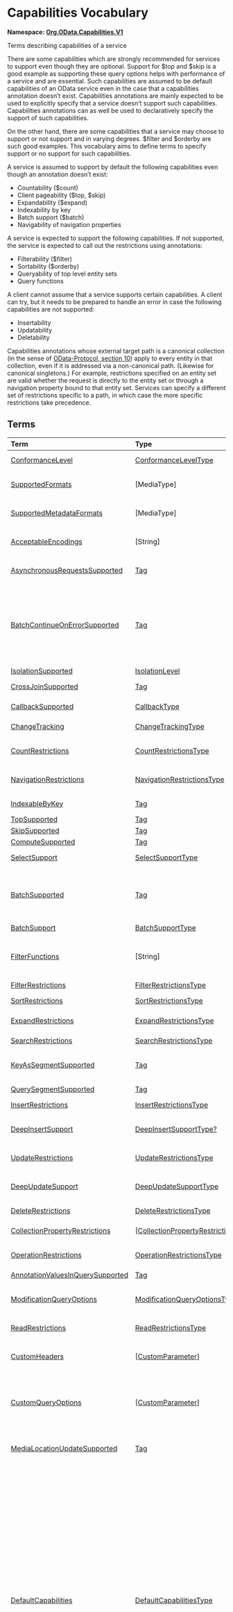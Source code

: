 # Capabilities Vocabulary
**Namespace: [Org.OData.Capabilities.V1](Org.OData.Capabilities.V1.xml)**

Terms describing capabilities of a service


There are some capabilities which are strongly recommended for services to support even
though they are optional. Support for $top and $skip is a good example as
supporting these query options helps with performance of a service and are essential. Such
capabilities are assumed to be default capabilities of an OData service even in
the case that a capabilities annotation doesn’t exist. Capabilities annotations are
mainly expected to be used to explicitly specify that a service doesn’t support such
capabilities. Capabilities annotations can as well be used to declaratively
specify the support of such capabilities.

On the other hand, there are some capabilities that a service may choose to support or
not support and in varying degrees. $filter and $orderby are such good examples.
This vocabulary aims to define terms to specify support or no support for such
capabilities.

A service is assumed to support by default the following capabilities even though an
annotation doesn’t exist:
- Countability ($count)
- Client pageability ($top, $skip)
- Expandability ($expand)
- Indexability by key
- Batch support ($batch)
- Navigability of navigation properties

A service is expected to support the following capabilities. If not supported, the
service is expected to call out the restrictions using annotations:
- Filterability ($filter)
- Sortability ($orderby)
- Queryability of top level entity sets
- Query functions

A client cannot assume that a service supports certain capabilities. A client can try, but
it needs to be prepared to handle an error in case the following capabilities are not
supported:
- Insertability
- Updatability
- Deletability

Capabilities annotations whose external target path is a canonical collection (in the
sense of [OData-Protocol, section 10](https://oasis-tcs.github.io/odata-specs/odata-protocol/odata-protocol.html#ContextURL))
apply to every entity in that collection, even if it is addressed via a non-canonical path.
(Likewise for canonical singletons.)
For example, restrictions specified on an entity set are valid whether the request is
directly to the entity set or through a navigation property bound to that entity set.
Services can specify a different set of restrictions specific to a path, in which case the more specific restrictions take precedence.
        


## Terms

Term|Type|Description
:---|:---|:----------
[ConformanceLevel](Org.OData.Capabilities.V1.xml#L123)|[ConformanceLevelType](#ConformanceLevelType)|<a name="ConformanceLevel"></a>The conformance level achieved by this service
[SupportedFormats](Org.OData.Capabilities.V1.xml#L140)|\[MediaType\]|<a name="SupportedFormats"></a>Media types of supported formats, including format parameters
[SupportedMetadataFormats](Org.OData.Capabilities.V1.xml#L145)|\[MediaType\]|<a name="SupportedMetadataFormats"></a>Media types of supported formats for $metadata, including format parameters
[AcceptableEncodings](Org.OData.Capabilities.V1.xml#L150)|\[String\]|<a name="AcceptableEncodings"></a>List of acceptable compression methods for ($batch) requests, e.g. gzip
[AsynchronousRequestsSupported](Org.OData.Capabilities.V1.xml#L156)|[Tag](Org.OData.Core.V1.md#Tag)|<a name="AsynchronousRequestsSupported"></a>Service supports the asynchronous request preference
[BatchContinueOnErrorSupported](Org.OData.Capabilities.V1.xml#L160)|[Tag](Org.OData.Core.V1.md#Tag)|<a name="BatchContinueOnErrorSupported"></a>Service supports the continue on error preference. Supports $batch requests. Services that apply the BatchContinueOnErrorSupported term should also specify the ContinueOnErrorSupported property from the BatchSupport term.
[IsolationSupported](Org.OData.Capabilities.V1.xml#L164)|[IsolationLevel](#IsolationLevel)|<a name="IsolationSupported"></a>Supported odata.isolation levels
[CrossJoinSupported](Org.OData.Capabilities.V1.xml#L173)|[Tag](Org.OData.Core.V1.md#Tag)|<a name="CrossJoinSupported"></a>Supports cross joins for the entity sets in this container
[CallbackSupported](Org.OData.Capabilities.V1.xml#L177)|[CallbackType](#CallbackType)|<a name="CallbackSupported"></a>Supports callbacks for the specified protocols
[ChangeTracking](Org.OData.Capabilities.V1.xml#L199)|[ChangeTrackingType](#ChangeTrackingType)|<a name="ChangeTracking"></a>Change tracking capabilities of this service or entity set
[CountRestrictions](Org.OData.Capabilities.V1.xml#L220)|[CountRestrictionsType](#CountRestrictionsType)|<a name="CountRestrictions"></a>Restrictions on /$count path suffix and $count=true system query option
[NavigationRestrictions](Org.OData.Capabilities.V1.xml#L238)|[NavigationRestrictionsType](#NavigationRestrictionsType)|<a name="NavigationRestrictions"></a>Restrictions on navigating properties according to OData URL conventions
[IndexableByKey](Org.OData.Capabilities.V1.xml#L328)|[Tag](Org.OData.Core.V1.md#Tag)|<a name="IndexableByKey"></a>Supports key values according to OData URL conventions
[TopSupported](Org.OData.Capabilities.V1.xml#L333)|[Tag](Org.OData.Core.V1.md#Tag)|<a name="TopSupported"></a>Supports $top
[SkipSupported](Org.OData.Capabilities.V1.xml#L338)|[Tag](Org.OData.Core.V1.md#Tag)|<a name="SkipSupported"></a>Supports $skip
[ComputeSupported](Org.OData.Capabilities.V1.xml#L343)|[Tag](Org.OData.Core.V1.md#Tag)|<a name="ComputeSupported"></a>Supports $compute
[SelectSupport](Org.OData.Capabilities.V1.xml#L348)|[SelectSupportType](#SelectSupportType)|<a name="SelectSupport"></a>Support for $select and nested query options within $select
[BatchSupported](Org.OData.Capabilities.V1.xml#L385)|[Tag](Org.OData.Core.V1.md#Tag)|<a name="BatchSupported"></a>Supports $batch requests. Services that apply the BatchSupported term should also apply the more comprehensive BatchSupport term.
[BatchSupport](Org.OData.Capabilities.V1.xml#L389)|[BatchSupportType](#BatchSupportType)|<a name="BatchSupport"></a>Batch Support for the service
[FilterFunctions](Org.OData.Capabilities.V1.xml#L435)|\[String\]|<a name="FilterFunctions"></a>List of functions and operators supported in filter expressions<br>If not specified, null, or empty, all functions and operators may be attempted.
[FilterRestrictions](Org.OData.Capabilities.V1.xml#L441)|[FilterRestrictionsType](#FilterRestrictionsType)|<a name="FilterRestrictions"></a>Restrictions on filter expressions
[SortRestrictions](Org.OData.Capabilities.V1.xml#L522)|[SortRestrictionsType](#SortRestrictionsType)|<a name="SortRestrictions"></a>Restrictions on orderby expressions
[ExpandRestrictions](Org.OData.Capabilities.V1.xml#L548)|[ExpandRestrictionsType](#ExpandRestrictionsType)|<a name="ExpandRestrictions"></a>Restrictions on expand expressions
[SearchRestrictions](Org.OData.Capabilities.V1.xml#L578)|[SearchRestrictionsType](#SearchRestrictionsType)|<a name="SearchRestrictions"></a>Restrictions on search expressions
[KeyAsSegmentSupported](Org.OData.Capabilities.V1.xml#L624)|[Tag](Org.OData.Core.V1.md#Tag)|<a name="KeyAsSegmentSupported"></a>Supports [key-as-segment convention](http://docs.oasis-open.org/odata/odata/v4.01/odata-v4.01-part2-url-conventions.html#sec_KeyasSegmentConvention) for addressing entities within a collection
[QuerySegmentSupported](Org.OData.Capabilities.V1.xml#L628)|[Tag](Org.OData.Core.V1.md#Tag)|<a name="QuerySegmentSupported"></a>Supports [passing query options in the request body](http://docs.oasis-open.org/odata/odata/v4.01/odata-v4.01-part2-url-conventions.html#sec_PassingQueryOptionsintheRequestBody)
[InsertRestrictions](Org.OData.Capabilities.V1.xml#L634)|[InsertRestrictionsType](#InsertRestrictionsType)|<a name="InsertRestrictions"></a>Restrictions on insert operations
[DeepInsertSupport](Org.OData.Capabilities.V1.xml#L713)|[DeepInsertSupportType?](#DeepInsertSupportType)|<a name="DeepInsertSupport"></a>Deep Insert Support of the annotated resource (the whole service, an entity set, or a collection-valued resource)
[UpdateRestrictions](Org.OData.Capabilities.V1.xml#L726)|[UpdateRestrictionsType](#UpdateRestrictionsType)|<a name="UpdateRestrictions"></a>Restrictions on update operations
[DeepUpdateSupport](Org.OData.Capabilities.V1.xml#L812)|[DeepUpdateSupportType](#DeepUpdateSupportType)|<a name="DeepUpdateSupport"></a>Deep Update Support of the annotated resource (the whole service, an entity set, or a collection-valued resource)
[DeleteRestrictions](Org.OData.Capabilities.V1.xml#L825)|[DeleteRestrictionsType](#DeleteRestrictionsType)|<a name="DeleteRestrictions"></a>Restrictions on delete operations
[CollectionPropertyRestrictions](Org.OData.Capabilities.V1.xml#L869)|\[[CollectionPropertyRestrictionsType](#CollectionPropertyRestrictionsType)\]|<a name="CollectionPropertyRestrictions"></a>Describes restrictions on operations applied to collection-valued structural properties
[OperationRestrictions](Org.OData.Capabilities.V1.xml#L910)|[OperationRestrictionsType](#OperationRestrictionsType)|<a name="OperationRestrictions"></a>Restrictions for function or action operation
[AnnotationValuesInQuerySupported](Org.OData.Capabilities.V1.xml#L930)|[Tag](Org.OData.Core.V1.md#Tag)|<a name="AnnotationValuesInQuerySupported"></a>Supports annotation values within system query options
[ModificationQueryOptions](Org.OData.Capabilities.V1.xml#L934)|[ModificationQueryOptionsType](#ModificationQueryOptionsType)|<a name="ModificationQueryOptions"></a>Support for query options with modification requests (insert, update, action invocation)
[ReadRestrictions](Org.OData.Capabilities.V1.xml#L958)|[ReadRestrictionsType](#ReadRestrictionsType)|<a name="ReadRestrictions"></a>Restrictions for retrieving a collection of entities, retrieving a singleton instance.
[CustomHeaders](Org.OData.Capabilities.V1.xml#L1000)|\[[CustomParameter](#CustomParameter)\]|<a name="CustomHeaders"></a>Custom headers that are supported/required for the annotated resource ([Example](Org.OData.Capabilities.V1.xml#L1002))
[CustomQueryOptions](Org.OData.Capabilities.V1.xml#L1026)|\[[CustomParameter](#CustomParameter)\]|<a name="CustomQueryOptions"></a>Custom query options that are supported/required for the annotated resource ([Example](Org.OData.Capabilities.V1.xml#L1029))<br>If the entity container is annotated, the query option is supported/required by all resources in that container.
[MediaLocationUpdateSupported](Org.OData.Capabilities.V1.xml#L1078)|[Tag](Org.OData.Core.V1.md#Tag)|<a name="MediaLocationUpdateSupported"></a>Stream property or media stream supports update of its media edit URL and/or media read URL
[DefaultCapabilities](Org.OData.Capabilities.V1.xml#L1083)|[DefaultCapabilitiesType](#DefaultCapabilitiesType)|<a name="DefaultCapabilities"></a>Default capability settings for all collection-valued resources in the container<br><p>Annotating a specific capability term, which is included as property in <code>DefaultCapabilitiesType</code>, for a specific collection-valued resource overrides the default capability with the specified properties using PATCH semantics:</p> <ul> <li>Primitive or collection-valued properties specified in the specific capability term replace the corresponding properties specified in <code>DefaultCapabilities</code></li> <li>Complex-valued properties specified in the specific capability term override the corresponding properties specified in <code>DefaultCapabilities</code> using PATCH semantics recursively</li> <li>Properties specified neither in the specific term nor in <code>DefaultCapabilities</code> have their default value</li> </ul> 

<a name="ConformanceLevelType"></a>
## [ConformanceLevelType](Org.OData.Capabilities.V1.xml#L126)


Member|Value|Description
:-----|----:|:----------
[Minimal](Org.OData.Capabilities.V1.xml#L127)|0|Minimal conformance level
[Intermediate](Org.OData.Capabilities.V1.xml#L130)|1|Intermediate conformance level
[Advanced](Org.OData.Capabilities.V1.xml#L133)|2|Advanced conformance level

<a name="IsolationLevel"></a>
## [IsolationLevel](Org.OData.Capabilities.V1.xml#L167)


Flag Member|Value|Description
:-----|----:|:----------
[Snapshot](Org.OData.Capabilities.V1.xml#L168)|1|All data returned for a request, including multiple requests within a batch or results retrieved across multiple pages, will be consistent as of a single point in time

<a name="CallbackType"></a>
## [CallbackType](Org.OData.Capabilities.V1.xml#L180)
A non-empty collection lists the full set of supported protocols. A empty collection means 'only HTTP is supported'

Property|Type|Description
:-------|:---|:----------
[CallbackProtocols](Org.OData.Capabilities.V1.xml#L181)|\[[CallbackProtocol](#CallbackProtocol)\]|List of supported callback protocols, e.g. `http` or `wss`

<a name="CallbackProtocol"></a>
## [CallbackProtocol](Org.OData.Capabilities.V1.xml#L186)


Property|Type|Description
:-------|:---|:----------
[Id](Org.OData.Capabilities.V1.xml#L187)|String?|Protocol Identifier
[UrlTemplate](Org.OData.Capabilities.V1.xml#L190)|String?|URL Template including parameters. Parameters are enclosed in curly braces {} as defined in RFC6570
[DocumentationUrl](Org.OData.Capabilities.V1.xml#L193)|URL?|Human readable description of the meaning of the URL Template parameters

<a name="ChangeTrackingBase"></a>
## [ChangeTrackingBase](Org.OData.Capabilities.V1.xml#L202)


**Derived Types:**
- [ChangeTrackingType](#ChangeTrackingType)

Property|Type|Description
:-------|:---|:----------
[Supported](Org.OData.Capabilities.V1.xml#L203)|Boolean|odata.track-changes preference is supported

<a name="ChangeTrackingType"></a>
## [ChangeTrackingType](Org.OData.Capabilities.V1.xml#L207): [ChangeTrackingBase](#ChangeTrackingBase)


Property|Type|Description
:-------|:---|:----------
[*Supported*](Org.OData.Capabilities.V1.xml#L203)|Boolean|odata.track-changes preference is supported
[FilterableProperties](Org.OData.Capabilities.V1.xml#L208)|\[PropertyPath\]|Change tracking supports filters on these properties<br>If no properties are specified or FilterableProperties is omitted, clients cannot assume support for filtering on any properties in combination with change tracking.
[ExpandableProperties](Org.OData.Capabilities.V1.xml#L212)|\[NavigationPropertyPath\]|Change tracking supports these properties expanded<br>If no properties are specified or ExpandableProperties is omitted, clients cannot assume support for expanding any properties in combination with change tracking.

<a name="CountRestrictionsBase"></a>
## [CountRestrictionsBase](Org.OData.Capabilities.V1.xml#L224)


**Derived Types:**
- [CountRestrictionsType](#CountRestrictionsType)

Property|Type|Description
:-------|:---|:----------
[Countable](Org.OData.Capabilities.V1.xml#L225)|Boolean|Instances can be counted in requests targeting a collection

<a name="CountRestrictionsType"></a>
## [CountRestrictionsType](Org.OData.Capabilities.V1.xml#L229): [CountRestrictionsBase](#CountRestrictionsBase)


Property|Type|Description
:-------|:---|:----------
[*Countable*](Org.OData.Capabilities.V1.xml#L225)|Boolean|Instances can be counted in requests targeting a collection
[NonCountableProperties](Org.OData.Capabilities.V1.xml#L230)|\[PropertyPath\]|Members of these collection properties cannot be counted
[NonCountableNavigationProperties](Org.OData.Capabilities.V1.xml#L233)|\[NavigationPropertyPath\]|Members of these navigation properties cannot be counted

<a name="NavigationRestrictionsType"></a>
## [NavigationRestrictionsType](Org.OData.Capabilities.V1.xml#L242)


Property|Type|Description
:-------|:---|:----------
[Navigability](Org.OData.Capabilities.V1.xml#L243)|[NavigationType?](#NavigationType)|Default navigability for all navigation properties of the annotation target. Individual navigation properties can override this value via `RestrictedProperties/Navigability`.
[RestrictedProperties](Org.OData.Capabilities.V1.xml#L246)|\[[NavigationPropertyRestriction](#NavigationPropertyRestriction)\]|List of navigation properties with restrictions

<a name="NavigationPropertyRestriction"></a>
## [NavigationPropertyRestriction](Org.OData.Capabilities.V1.xml#L250)


Using a property of `NavigationPropertyRestriction` in a [`NavigationRestrictions`](#NavigationRestrictions) annotation
          is discouraged in favor of using an annotation with the corresponding term from this vocabulary and a target path starting with a container and ending in the `NavigationProperty`,
          unless the favored alternative is impossible because a dynamic expression requires an instance path whose evaluation
          starts at the target of the `NavigationRestrictions` annotation. See [this example](../examples/Org.OData.Capabilities.V1.capabilities.md).

Property|Type|Description
:-------|:---|:----------
[NavigationProperty](Org.OData.Capabilities.V1.xml#L257)|NavigationPropertyPath|Navigation properties can be navigated<br>The target path of a [`NavigationRestrictions`](#NavigationRestrictions) annotation followed by this navigation property path addresses the resource to which the other properties of `NavigationPropertyRestriction` apply. Instance paths that occur in dynamic expressions are evaluated starting at the boundary between both paths, which must therefore be chosen accordingly.
[Navigability](Org.OData.Capabilities.V1.xml#L266)|[NavigationType?](#NavigationType)|Supported navigability of this navigation property
[FilterFunctions](Org.OData.Capabilities.V1.xml#L269)|\[String\]|List of functions and operators supported in filter expressions<br>If not specified, null, or empty, all functions and operators may be attempted.
[FilterRestrictions](Org.OData.Capabilities.V1.xml#L273)|[FilterRestrictionsType?](#FilterRestrictionsType)|Restrictions on filter expressions
[SearchRestrictions](Org.OData.Capabilities.V1.xml#L276)|[SearchRestrictionsType?](#SearchRestrictionsType)|Restrictions on search expressions
[SortRestrictions](Org.OData.Capabilities.V1.xml#L279)|[SortRestrictionsType?](#SortRestrictionsType)|Restrictions on orderby expressions
[TopSupported](Org.OData.Capabilities.V1.xml#L282)|Boolean|Supports $top
[SkipSupported](Org.OData.Capabilities.V1.xml#L285)|Boolean|Supports $skip
[SelectSupport](Org.OData.Capabilities.V1.xml#L288)|[SelectSupportType?](#SelectSupportType)|Support for $select
[IndexableByKey](Org.OData.Capabilities.V1.xml#L291)|Boolean|Supports key values according to OData URL conventions
[InsertRestrictions](Org.OData.Capabilities.V1.xml#L294)|[InsertRestrictionsType?](#InsertRestrictionsType)|Restrictions on insert operations
[DeepInsertSupport](Org.OData.Capabilities.V1.xml#L297)|[DeepInsertSupportType?](#DeepInsertSupportType)|Deep Insert Support of the annotated resource (the whole service, an entity set, or a collection-valued resource)
[UpdateRestrictions](Org.OData.Capabilities.V1.xml#L300)|[UpdateRestrictionsType?](#UpdateRestrictionsType)|Restrictions on update operations
[DeepUpdateSupport](Org.OData.Capabilities.V1.xml#L303)|[DeepUpdateSupportType?](#DeepUpdateSupportType)|Deep Update Support of the annotated resource (the whole service, an entity set, or a collection-valued resource)
[DeleteRestrictions](Org.OData.Capabilities.V1.xml#L306)|[DeleteRestrictionsType?](#DeleteRestrictionsType)|Restrictions on delete operations
[OptimisticConcurrencyControl](Org.OData.Capabilities.V1.xml#L309)|Boolean|Data modification (including insert) along this navigation property requires the use of ETags
[ReadRestrictions](Org.OData.Capabilities.V1.xml#L312)|[ReadRestrictionsType?](#ReadRestrictionsType)|Restrictions for retrieving entities

<a name="NavigationType"></a>
## [NavigationType](Org.OData.Capabilities.V1.xml#L316)


Member|Value|Description
:-----|----:|:----------
[Recursive](Org.OData.Capabilities.V1.xml#L317)|0|Navigation properties can be recursively navigated
[Single](Org.OData.Capabilities.V1.xml#L320)|1|Navigation properties can be navigated to a single level
[None](Org.OData.Capabilities.V1.xml#L323)|2|Navigation properties are not navigable

<a name="SelectSupportType"></a>
## [SelectSupportType](Org.OData.Capabilities.V1.xml#L352)


Property|Type|Description
:-------|:---|:----------
[Supported](Org.OData.Capabilities.V1.xml#L353)|Boolean|Supports $select
[InstanceAnnotationsSupported](Org.OData.Capabilities.V1.xml#L356)|Boolean|Supports instance annotations in $select list
[Expandable](Org.OData.Capabilities.V1.xml#L359)|Boolean|$expand within $select is supported
[Filterable](Org.OData.Capabilities.V1.xml#L362)|Boolean|$filter within $select is supported
[Searchable](Org.OData.Capabilities.V1.xml#L365)|Boolean|$search within $select is supported
[TopSupported](Org.OData.Capabilities.V1.xml#L368)|Boolean|$top within $select is supported
[SkipSupported](Org.OData.Capabilities.V1.xml#L371)|Boolean|$skip within $select is supported
[ComputeSupported](Org.OData.Capabilities.V1.xml#L374)|Boolean|$compute within $select is supported
[Countable](Org.OData.Capabilities.V1.xml#L377)|Boolean|$count within $select is supported
[Sortable](Org.OData.Capabilities.V1.xml#L380)|Boolean|$orderby within $select is supported

<a name="BatchSupportType"></a>
## [BatchSupportType](Org.OData.Capabilities.V1.xml#L392)


Property|Type|Description
:-------|:---|:----------
[Supported](Org.OData.Capabilities.V1.xml#L399)|Boolean|Service supports requests to $batch
[ContinueOnErrorSupported](Org.OData.Capabilities.V1.xml#L402)|Boolean|Service supports the continue on error preference
[ReferencesInRequestBodiesSupported](Org.OData.Capabilities.V1.xml#L405)|Boolean|Service supports Content-ID referencing in request bodies
[ReferencesAcrossChangeSetsSupported](Org.OData.Capabilities.V1.xml#L408)|Boolean|Service supports Content-ID referencing across change sets
[EtagReferencesSupported](Org.OData.Capabilities.V1.xml#L411)|Boolean|Service supports referencing Etags from previous requests
[RequestDependencyConditionsSupported](Org.OData.Capabilities.V1.xml#L414)|Boolean|Service supports the `if` member in JSON batch requests
[SupportedFormats](Org.OData.Capabilities.V1.xml#L417)|\[MediaType\]|Media types of supported formats for $batch<br>Allowed Values:<dl><dt>[multipart/mixed](Org.OData.Capabilities.V1.xml#L422)<dd>[Multipart Batch Format](http://docs.oasis-open.org/odata/odata/v4.01/cs01/part1-protocol/odata-v4.01-cs01-part1-protocol.html#sec_MultipartBatchFormat)<dt>[application/json](Org.OData.Capabilities.V1.xml#L426)<dd>[JSON Batch Format](http://docs.oasis-open.org/odata/odata-json-format/v4.01/cs01/odata-json-format-v4.01-cs01.html#sec_BatchRequestsandResponses)</dl>

**Applicable Annotation Terms:**

- [Description](Org.OData.Core.V1.md#Description)
- [LongDescription](Org.OData.Core.V1.md#LongDescription)

<a name="FilterRestrictionsBase"></a>
## [FilterRestrictionsBase](Org.OData.Capabilities.V1.xml#L445)


**Derived Types:**
- [FilterRestrictionsType](#FilterRestrictionsType)

Property|Type|Description
:-------|:---|:----------
[Filterable](Org.OData.Capabilities.V1.xml#L451)|Boolean|$filter is supported
[RequiresFilter](Org.OData.Capabilities.V1.xml#L454)|Boolean|$filter is required
[MaxLevels](Org.OData.Capabilities.V1.xml#L457)|Int32|The maximum number of levels (including recursion) that can be traversed in a filter expression. A value of -1 indicates there is no restriction.

**Applicable Annotation Terms:**

- [Description](Org.OData.Core.V1.md#Description)

<a name="FilterRestrictionsType"></a>
## [FilterRestrictionsType](Org.OData.Capabilities.V1.xml#L461): [FilterRestrictionsBase](#FilterRestrictionsBase)


Property|Type|Description
:-------|:---|:----------
[*Filterable*](Org.OData.Capabilities.V1.xml#L451)|Boolean|$filter is supported
[*RequiresFilter*](Org.OData.Capabilities.V1.xml#L454)|Boolean|$filter is required
[*MaxLevels*](Org.OData.Capabilities.V1.xml#L457)|Int32|The maximum number of levels (including recursion) that can be traversed in a filter expression. A value of -1 indicates there is no restriction.
[RequiredProperties](Org.OData.Capabilities.V1.xml#L462)|\[PropertyPath\]|These properties must be specified in the $filter clause (properties of derived types are not allowed here)
[NonFilterableProperties](Org.OData.Capabilities.V1.xml#L465)|\[PropertyPath\]|These structural properties cannot be used in filter expressions
[FilterExpressionRestrictions](Org.OData.Capabilities.V1.xml#L468)|\[[FilterExpressionRestrictionType](#FilterExpressionRestrictionType)\]|These properties only allow a subset of filter expressions. A valid filter expression for a single property can be enclosed in parentheses and combined by `and` with valid expressions for other properties.

**Applicable Annotation Terms:**

- [Description](Org.OData.Core.V1.md#Description)

<a name="FilterExpressionRestrictionType"></a>
## [FilterExpressionRestrictionType](Org.OData.Capabilities.V1.xml#L472)


Property|Type|Description
:-------|:---|:----------
[Property](Org.OData.Capabilities.V1.xml#L473)|PropertyPath?|Path to the restricted property
[AllowedExpressions](Org.OData.Capabilities.V1.xml#L476)|[FilterExpressionType?](#FilterExpressionType)|Allowed subset of expressions

<a name="FilterExpressionType"></a>
## [FilterExpressionType](Org.OData.Capabilities.V1.xml#L480)
**Type:** String



Allowed Value|Description
:------------|:----------
[SingleValue](Org.OData.Capabilities.V1.xml#L483)|Property can be used in a single `eq` clause
[MultiValue](Org.OData.Capabilities.V1.xml#L487)|Property can be used in multiple `eq` and `in` clauses, combined by `or` (which is logically equivalent to a single `in` clause)
[SingleRange](Org.OData.Capabilities.V1.xml#L491)|Property can be compared to a single closed, half-open, or open interval<br>The filter expression for this property consists of a single interval expression, which is either a single comparison of the property and a literal value with `eq`, `le`, `lt`, `ge`, or `gt`, or a pair of boundaries combined by `and`. The lower boundary is either `ge` or `gt`, the upper boundary either `le` or `lt`.
[MultiRange](Org.OData.Capabilities.V1.xml#L496)|Property can be compared to a union of one or more closed, half-open, or open intervals<br>The filter expression for this property consists of one or more interval expressions, combined by `or`. See SingleRange for the definition of an interval expression.<br> Alternatively the filter expression can consist of one or more `ne` expressions combined by `and`, which is roughly equivalent to the union of the complementing open intervals. Roughly equivalent because `null` is allowed as a right-side operand of an `ne` expression.
[SearchExpression](Org.OData.Capabilities.V1.xml#L505)|String property can be used as first operand in `startswith`, `endswith`, and `contains` clauses
[MultiValueOrSearchExpression](Org.OData.Capabilities.V1.xml#L509)|String property can be used like in `MultiValue` and like in `SearchExpression`, combined with `or`
[MultiRangeOrSearchExpression](Org.OData.Capabilities.V1.xml#L513)|Property can be compared to a union of zero or more closed, half-open, or open intervals plus zero or more simple string patterns<br>The filter expression for this property consists of one or more interval expressions or string comparison functions combined by `or`. See SingleRange for the definition of an interval expression. See SearchExpression for the allowed string comparison functions.

<a name="SortRestrictionsBase"></a>
## [SortRestrictionsBase](Org.OData.Capabilities.V1.xml#L526)


**Derived Types:**
- [SortRestrictionsType](#SortRestrictionsType)

Property|Type|Description
:-------|:---|:----------
[Sortable](Org.OData.Capabilities.V1.xml#L532)|Boolean|$orderby is supported

**Applicable Annotation Terms:**

- [Description](Org.OData.Core.V1.md#Description)

<a name="SortRestrictionsType"></a>
## [SortRestrictionsType](Org.OData.Capabilities.V1.xml#L536): [SortRestrictionsBase](#SortRestrictionsBase)


Property|Type|Description
:-------|:---|:----------
[*Sortable*](Org.OData.Capabilities.V1.xml#L532)|Boolean|$orderby is supported
[AscendingOnlyProperties](Org.OData.Capabilities.V1.xml#L537)|\[PropertyPath\]|These properties can only be used for sorting in Ascending order
[DescendingOnlyProperties](Org.OData.Capabilities.V1.xml#L540)|\[PropertyPath\]|These properties can only be used for sorting in Descending order
[NonSortableProperties](Org.OData.Capabilities.V1.xml#L543)|\[PropertyPath\]|These structural properties cannot be used in orderby expressions

**Applicable Annotation Terms:**

- [Description](Org.OData.Core.V1.md#Description)

<a name="ExpandRestrictionsBase"></a>
## [ExpandRestrictionsBase](Org.OData.Capabilities.V1.xml#L552)


**Derived Types:**
- [ExpandRestrictionsType](#ExpandRestrictionsType)

Property|Type|Description
:-------|:---|:----------
[Expandable](Org.OData.Capabilities.V1.xml#L558)|Boolean|$expand is supported
[StreamsExpandable](Org.OData.Capabilities.V1.xml#L561)|Boolean|$expand is supported for stream properties and media streams
[MaxLevels](Org.OData.Capabilities.V1.xml#L564)|Int32|The maximum number of levels that can be expanded in a expand expression. A value of -1 indicates there is no restriction.

**Applicable Annotation Terms:**

- [Description](Org.OData.Core.V1.md#Description)

<a name="ExpandRestrictionsType"></a>
## [ExpandRestrictionsType](Org.OData.Capabilities.V1.xml#L568): [ExpandRestrictionsBase](#ExpandRestrictionsBase)


Property|Type|Description
:-------|:---|:----------
[*Expandable*](Org.OData.Capabilities.V1.xml#L558)|Boolean|$expand is supported
[*StreamsExpandable*](Org.OData.Capabilities.V1.xml#L561)|Boolean|$expand is supported for stream properties and media streams
[*MaxLevels*](Org.OData.Capabilities.V1.xml#L564)|Int32|The maximum number of levels that can be expanded in a expand expression. A value of -1 indicates there is no restriction.
[NonExpandableProperties](Org.OData.Capabilities.V1.xml#L569)|\[NavigationPropertyPath\]|These properties cannot be used in expand expressions
[NonExpandableStreamProperties](Org.OData.Capabilities.V1.xml#L572)|\[PropertyPath\]|These stream properties cannot be used in expand expressions

**Applicable Annotation Terms:**

- [Description](Org.OData.Core.V1.md#Description)

<a name="SearchRestrictionsType"></a>
## [SearchRestrictionsType](Org.OData.Capabilities.V1.xml#L582)


Property|Type|Description
:-------|:---|:----------
[Searchable](Org.OData.Capabilities.V1.xml#L588)|Boolean|$search is supported
[UnsupportedExpressions](Org.OData.Capabilities.V1.xml#L591)|[SearchExpressions](#SearchExpressions)|Expressions not supported in $search as specified by the standard syntax [OData-URL, section 5.1.8.1](https://docs.oasis-open.org/odata/odata/v4.02/odata-v4.02-part2-url-conventions.html#SearchExpressions)<br>An unsupported expression may be treated as a term to be matched even if the standard syntax treats it as a keyword.
[SearchSyntax](Org.OData.Capabilities.V1.xml#L598)|URL?|URL of the $search syntax supported by the service (null means the standard syntax [OData-URL, section 5.1.8.1](https://docs.oasis-open.org/odata/odata/v4.02/odata-v4.02-part2-url-conventions.html#SearchExpressions))

**Applicable Annotation Terms:**

- [Description](Org.OData.Core.V1.md#Description)

<a name="SearchExpressions"></a>
## [SearchExpressions](Org.OData.Capabilities.V1.xml#L603)


Flag Member|Value|Description
:-----|----:|:----------
[none](Org.OData.Capabilities.V1.xml#L604)|0|No unsupported expressions
[AND](Org.OData.Capabilities.V1.xml#L607)|1|Multiple search terms, optionally separated by `AND`
[OR](Org.OData.Capabilities.V1.xml#L610)|2|Multiple search terms separated by `OR`
[NOT](Org.OData.Capabilities.V1.xml#L613)|4|Search terms preceded by `NOT`
[phrase](Org.OData.Capabilities.V1.xml#L616)|8|Search phrases enclosed in double quotes
[group](Org.OData.Capabilities.V1.xml#L619)|16|Precedence grouping of search expressions with parentheses

<a name="InsertRestrictionsBase"></a>
## [InsertRestrictionsBase](Org.OData.Capabilities.V1.xml#L638)


**Derived Types:**
- [InsertRestrictionsType](#InsertRestrictionsType)

Property|Type|Description
:-------|:---|:----------
[Insertable](Org.OData.Capabilities.V1.xml#L639)|Boolean|Entities can be inserted
[MaxLevels](Org.OData.Capabilities.V1.xml#L642)|Int32|The maximum number of navigation properties that can be traversed when addressing the collection to insert into. A value of -1 indicates there is no restriction.
[TypecastSegmentSupported](Org.OData.Capabilities.V1.xml#L645)|Boolean|Entities of a specific derived type can be created by specifying a type-cast segment
[QueryOptions](Org.OData.Capabilities.V1.xml#L648)|[ModificationQueryOptionsType?](#ModificationQueryOptionsType)|Support for query options with insert requests
[CustomHeaders](Org.OData.Capabilities.V1.xml#L651)|\[[CustomParameter](#CustomParameter)\]|Supported or required custom headers
[CustomQueryOptions](Org.OData.Capabilities.V1.xml#L654)|\[[CustomParameter](#CustomParameter)\]|Supported or required custom query options
[Description](Org.OData.Capabilities.V1.xml#L657)|String?|A brief description of the request
[LongDescription](Org.OData.Capabilities.V1.xml#L661)|String?|A long description of the request
[ErrorResponses](Org.OData.Capabilities.V1.xml#L665)|\[[HttpResponse](#HttpResponse)\]|Possible error responses returned by the request.

<a name="InsertRestrictionsType"></a>
## [InsertRestrictionsType](Org.OData.Capabilities.V1.xml#L669): [InsertRestrictionsBase](#InsertRestrictionsBase)


Property|Type|Description
:-------|:---|:----------
[*Insertable*](Org.OData.Capabilities.V1.xml#L639)|Boolean|Entities can be inserted
[*MaxLevels*](Org.OData.Capabilities.V1.xml#L642)|Int32|The maximum number of navigation properties that can be traversed when addressing the collection to insert into. A value of -1 indicates there is no restriction.
[*TypecastSegmentSupported*](Org.OData.Capabilities.V1.xml#L645)|Boolean|Entities of a specific derived type can be created by specifying a type-cast segment
[*QueryOptions*](Org.OData.Capabilities.V1.xml#L648)|[ModificationQueryOptionsType?](#ModificationQueryOptionsType)|Support for query options with insert requests
[*CustomHeaders*](Org.OData.Capabilities.V1.xml#L651)|\[[CustomParameter](#CustomParameter)\]|Supported or required custom headers
[*CustomQueryOptions*](Org.OData.Capabilities.V1.xml#L654)|\[[CustomParameter](#CustomParameter)\]|Supported or required custom query options
[*Description*](Org.OData.Capabilities.V1.xml#L657)|String?|A brief description of the request
[*LongDescription*](Org.OData.Capabilities.V1.xml#L661)|String?|A long description of the request
[*ErrorResponses*](Org.OData.Capabilities.V1.xml#L665)|\[[HttpResponse](#HttpResponse)\]|Possible error responses returned by the request.
[NonInsertableProperties](Org.OData.Capabilities.V1.xml#L670)|\[PropertyPath\]|These structural properties cannot be specified on insert
[NonInsertableNavigationProperties](Org.OData.Capabilities.V1.xml#L673)|\[NavigationPropertyPath\]|These navigation properties do not allow deep inserts
[RequiredProperties](Org.OData.Capabilities.V1.xml#L676)|\[PropertyPath\]|These structural properties must be specified on insert
[Permissions](Org.OData.Capabilities.V1.xml#L679)|\[[PermissionType?](#PermissionType)\]|Required permissions. One of the specified sets of scopes is required to perform the insert.

<a name="PermissionType"></a>
## [PermissionType](Org.OData.Capabilities.V1.xml#L684)


Property|Type|Description
:-------|:---|:----------
[SchemeName](Org.OData.Capabilities.V1.xml#L685)|[SchemeName](Org.OData.Authorization.V1.md#SchemeName)|Authorization flow scheme name
[Scopes](Org.OData.Capabilities.V1.xml#L688)|\[[ScopeType](#ScopeType)\]|List of scopes that can provide access to the resource

<a name="ScopeType"></a>
## [ScopeType](Org.OData.Capabilities.V1.xml#L693)


Property|Type|Description
:-------|:---|:----------
[Scope](Org.OData.Capabilities.V1.xml#L694)|String|Name of the scope.
[RestrictedProperties](Org.OData.Capabilities.V1.xml#L697)|String?|Comma-separated string value of all properties that will be included or excluded when using the scope.<br>Possible string value identifiers when specifying properties are `*`, _PropertyName_, `-`_PropertyName_.<br>`*` denotes all properties are accessible.<br>`-`_PropertyName_ excludes that specific property.<br>_PropertyName_ explicitly provides access to the specific property.<br>The absence of `RestrictedProperties` denotes all properties are accessible using that scope.

<a name="DeepInsertSupportType"></a>
## [DeepInsertSupportType](Org.OData.Capabilities.V1.xml#L717)


Property|Type|Description
:-------|:---|:----------
[Supported](Org.OData.Capabilities.V1.xml#L718)|Boolean|Annotation target supports deep inserts
[ContentIDSupported](Org.OData.Capabilities.V1.xml#L721)|Boolean|Annotation target supports accepting and returning nested entities annotated with the `Core.ContentID` instance annotation.

<a name="UpdateRestrictionsBase"></a>
## [UpdateRestrictionsBase](Org.OData.Capabilities.V1.xml#L730)


**Derived Types:**
- [UpdateRestrictionsType](#UpdateRestrictionsType)

Property|Type|Description
:-------|:---|:----------
[Updatable](Org.OData.Capabilities.V1.xml#L731)|Boolean|Entities can be updated
[Upsertable](Org.OData.Capabilities.V1.xml#L734)|Boolean|Entities can be upserted
[DeltaUpdateSupported](Org.OData.Capabilities.V1.xml#L737)|Boolean|Entities can be inserted, updated, and deleted via a PATCH request with a delta payload
[UpdateMethod](Org.OData.Capabilities.V1.xml#L740)|[HttpMethod?](#HttpMethod)|Supported HTTP Methods (PUT or PATCH) for updating an entity. If null, PATCH SHOULD be supported and PUT MAY be supported.
[FilterSegmentSupported](Org.OData.Capabilities.V1.xml#L743)|Boolean|Members of collections can be updated via a PATCH request with a `/$filter(...)/$each` segment
[TypecastSegmentSupported](Org.OData.Capabilities.V1.xml#L746)|Boolean|Members of collections can be updated via a PATCH request with a type-cast segment and a `/$each` segment
[MaxLevels](Org.OData.Capabilities.V1.xml#L749)|Int32|The maximum number of navigation properties that can be traversed when addressing the collection or entity to update. A value of -1 indicates there is no restriction.
[Permissions](Org.OData.Capabilities.V1.xml#L752)|\[[PermissionType?](#PermissionType)\]|Required permissions. One of the specified sets of scopes is required to perform the update.
[QueryOptions](Org.OData.Capabilities.V1.xml#L755)|[ModificationQueryOptionsType?](#ModificationQueryOptionsType)|Support for query options with update requests
[CustomHeaders](Org.OData.Capabilities.V1.xml#L758)|\[[CustomParameter](#CustomParameter)\]|Supported or required custom headers
[CustomQueryOptions](Org.OData.Capabilities.V1.xml#L761)|\[[CustomParameter](#CustomParameter)\]|Supported or required custom query options
[Description](Org.OData.Capabilities.V1.xml#L764)|String?|A brief description of the request
[LongDescription](Org.OData.Capabilities.V1.xml#L768)|String?|A long description of the request
[ErrorResponses](Org.OData.Capabilities.V1.xml#L772)|\[[HttpResponse](#HttpResponse)\]|Possible error responses returned by the request.

<a name="UpdateRestrictionsType"></a>
## [UpdateRestrictionsType](Org.OData.Capabilities.V1.xml#L776): [UpdateRestrictionsBase](#UpdateRestrictionsBase)


Property|Type|Description
:-------|:---|:----------
[*Updatable*](Org.OData.Capabilities.V1.xml#L731)|Boolean|Entities can be updated
[*Upsertable*](Org.OData.Capabilities.V1.xml#L734)|Boolean|Entities can be upserted
[*DeltaUpdateSupported*](Org.OData.Capabilities.V1.xml#L737)|Boolean|Entities can be inserted, updated, and deleted via a PATCH request with a delta payload
[*UpdateMethod*](Org.OData.Capabilities.V1.xml#L740)|[HttpMethod?](#HttpMethod)|Supported HTTP Methods (PUT or PATCH) for updating an entity. If null, PATCH SHOULD be supported and PUT MAY be supported.
[*FilterSegmentSupported*](Org.OData.Capabilities.V1.xml#L743)|Boolean|Members of collections can be updated via a PATCH request with a `/$filter(...)/$each` segment
[*TypecastSegmentSupported*](Org.OData.Capabilities.V1.xml#L746)|Boolean|Members of collections can be updated via a PATCH request with a type-cast segment and a `/$each` segment
[*MaxLevels*](Org.OData.Capabilities.V1.xml#L749)|Int32|The maximum number of navigation properties that can be traversed when addressing the collection or entity to update. A value of -1 indicates there is no restriction.
[*Permissions*](Org.OData.Capabilities.V1.xml#L752)|\[[PermissionType?](#PermissionType)\]|Required permissions. One of the specified sets of scopes is required to perform the update.
[*QueryOptions*](Org.OData.Capabilities.V1.xml#L755)|[ModificationQueryOptionsType?](#ModificationQueryOptionsType)|Support for query options with update requests
[*CustomHeaders*](Org.OData.Capabilities.V1.xml#L758)|\[[CustomParameter](#CustomParameter)\]|Supported or required custom headers
[*CustomQueryOptions*](Org.OData.Capabilities.V1.xml#L761)|\[[CustomParameter](#CustomParameter)\]|Supported or required custom query options
[*Description*](Org.OData.Capabilities.V1.xml#L764)|String?|A brief description of the request
[*LongDescription*](Org.OData.Capabilities.V1.xml#L768)|String?|A long description of the request
[*ErrorResponses*](Org.OData.Capabilities.V1.xml#L772)|\[[HttpResponse](#HttpResponse)\]|Possible error responses returned by the request.
[NonUpdatableProperties](Org.OData.Capabilities.V1.xml#L777)|\[PropertyPath\]|These structural properties cannot be specified on update
[NonUpdatableNavigationProperties](Org.OData.Capabilities.V1.xml#L780)|\[NavigationPropertyPath\]|These navigation properties do not allow rebinding
[RequiredProperties](Org.OData.Capabilities.V1.xml#L783)|\[PropertyPath\]|These structural properties must be specified on update

<a name="HttpMethod"></a>
## [HttpMethod](Org.OData.Capabilities.V1.xml#L788)


Flag Member|Value|Description
:-----|----:|:----------
[GET](Org.OData.Capabilities.V1.xml#L789)|1|The HTTP GET Method
[PATCH](Org.OData.Capabilities.V1.xml#L792)|2|The HTTP PATCH Method
[PUT](Org.OData.Capabilities.V1.xml#L795)|4|The HTTP PUT Method
[POST](Org.OData.Capabilities.V1.xml#L798)|8|The HTTP POST Method
[DELETE](Org.OData.Capabilities.V1.xml#L801)|16|The HTTP DELETE Method
[OPTIONS](Org.OData.Capabilities.V1.xml#L804)|32|The HTTP OPTIONS Method
[HEAD](Org.OData.Capabilities.V1.xml#L807)|64|The HTTP HEAD Method

<a name="DeepUpdateSupportType"></a>
## [DeepUpdateSupportType](Org.OData.Capabilities.V1.xml#L816)


Property|Type|Description
:-------|:---|:----------
[Supported](Org.OData.Capabilities.V1.xml#L817)|Boolean|Annotation target supports deep updates
[ContentIDSupported](Org.OData.Capabilities.V1.xml#L820)|Boolean|Annotation target supports accepting and returning nested entities annotated with the `Core.ContentID` instance annotation.

<a name="DeleteRestrictionsBase"></a>
## [DeleteRestrictionsBase](Org.OData.Capabilities.V1.xml#L829)


**Derived Types:**
- [DeleteRestrictionsType](#DeleteRestrictionsType)

Property|Type|Description
:-------|:---|:----------
[Deletable](Org.OData.Capabilities.V1.xml#L830)|Boolean|Entities can be deleted
[MaxLevels](Org.OData.Capabilities.V1.xml#L833)|Int32|The maximum number of navigation properties that can be traversed when addressing the collection to delete from or the entity to delete. A value of -1 indicates there is no restriction.
[FilterSegmentSupported](Org.OData.Capabilities.V1.xml#L836)|Boolean|Members of collections can be deleted via a DELETE request with a `/$filter(...)/$each` segment
[TypecastSegmentSupported](Org.OData.Capabilities.V1.xml#L839)|Boolean|Members of collections can be deleted via a DELETE request with a type-cast segment and a `/$each` segment
[Permissions](Org.OData.Capabilities.V1.xml#L842)|\[[PermissionType?](#PermissionType)\]|Required permissions. One of the specified sets of scopes is required to perform the delete.
[CustomHeaders](Org.OData.Capabilities.V1.xml#L845)|\[[CustomParameter](#CustomParameter)\]|Supported or required custom headers
[CustomQueryOptions](Org.OData.Capabilities.V1.xml#L848)|\[[CustomParameter](#CustomParameter)\]|Supported or required custom query options
[Description](Org.OData.Capabilities.V1.xml#L851)|String?|A brief description of the request
[LongDescription](Org.OData.Capabilities.V1.xml#L855)|String?|A long description of the request
[ErrorResponses](Org.OData.Capabilities.V1.xml#L859)|\[[HttpResponse](#HttpResponse)\]|Possible error responses returned by the request.

<a name="DeleteRestrictionsType"></a>
## [DeleteRestrictionsType](Org.OData.Capabilities.V1.xml#L863): [DeleteRestrictionsBase](#DeleteRestrictionsBase)


Property|Type|Description
:-------|:---|:----------
[*Deletable*](Org.OData.Capabilities.V1.xml#L830)|Boolean|Entities can be deleted
[*MaxLevels*](Org.OData.Capabilities.V1.xml#L833)|Int32|The maximum number of navigation properties that can be traversed when addressing the collection to delete from or the entity to delete. A value of -1 indicates there is no restriction.
[*FilterSegmentSupported*](Org.OData.Capabilities.V1.xml#L836)|Boolean|Members of collections can be deleted via a DELETE request with a `/$filter(...)/$each` segment
[*TypecastSegmentSupported*](Org.OData.Capabilities.V1.xml#L839)|Boolean|Members of collections can be deleted via a DELETE request with a type-cast segment and a `/$each` segment
[*Permissions*](Org.OData.Capabilities.V1.xml#L842)|\[[PermissionType?](#PermissionType)\]|Required permissions. One of the specified sets of scopes is required to perform the delete.
[*CustomHeaders*](Org.OData.Capabilities.V1.xml#L845)|\[[CustomParameter](#CustomParameter)\]|Supported or required custom headers
[*CustomQueryOptions*](Org.OData.Capabilities.V1.xml#L848)|\[[CustomParameter](#CustomParameter)\]|Supported or required custom query options
[*Description*](Org.OData.Capabilities.V1.xml#L851)|String?|A brief description of the request
[*LongDescription*](Org.OData.Capabilities.V1.xml#L855)|String?|A long description of the request
[*ErrorResponses*](Org.OData.Capabilities.V1.xml#L859)|\[[HttpResponse](#HttpResponse)\]|Possible error responses returned by the request.
[NonDeletableNavigationProperties](Org.OData.Capabilities.V1.xml#L864)|\[NavigationPropertyPath\]|These navigation properties do not allow DeleteLink requests

<a name="CollectionPropertyRestrictionsType"></a>
## [CollectionPropertyRestrictionsType](Org.OData.Capabilities.V1.xml#L872)


Property|Type|Description
:-------|:---|:----------
[CollectionProperty](Org.OData.Capabilities.V1.xml#L873)|PropertyPath?|Restricted Collection-valued property
[FilterFunctions](Org.OData.Capabilities.V1.xml#L876)|\[String\]|List of functions and operators supported in filter expressions<br>If not specified, null, or empty, all functions and operators may be attempted.
[FilterRestrictions](Org.OData.Capabilities.V1.xml#L880)|[FilterRestrictionsType?](#FilterRestrictionsType)|Restrictions on filter expressions
[SearchRestrictions](Org.OData.Capabilities.V1.xml#L883)|[SearchRestrictionsType?](#SearchRestrictionsType)|Restrictions on search expressions
[SortRestrictions](Org.OData.Capabilities.V1.xml#L886)|[SortRestrictionsType?](#SortRestrictionsType)|Restrictions on orderby expressions
[TopSupported](Org.OData.Capabilities.V1.xml#L889)|Boolean|Supports $top
[SkipSupported](Org.OData.Capabilities.V1.xml#L892)|Boolean|Supports $skip
[SelectSupport](Org.OData.Capabilities.V1.xml#L895)|[SelectSupportType?](#SelectSupportType)|Support for $select
[Insertable](Org.OData.Capabilities.V1.xml#L898)|Boolean|Members can be inserted into this collection<br>If additionally annotated with [Core.PositionalInsert](Org.OData.Core.V1.md#PositionalInsert), members can be inserted at a specific position
[Updatable](Org.OData.Capabilities.V1.xml#L902)|Boolean|Members of this ordered collection can be updated by ordinal
[Deletable](Org.OData.Capabilities.V1.xml#L905)|Boolean|Members of this ordered collection can be deleted by ordinal

<a name="OperationRestrictionsType"></a>
## [OperationRestrictionsType](Org.OData.Capabilities.V1.xml#L913)


Property|Type|Description
:-------|:---|:----------
[FilterSegmentSupported](Org.OData.Capabilities.V1.xml#L914)|Boolean|Bound action or function can be invoked on a collection-valued binding parameter path with a `/$filter(...)` segment
[Permissions](Org.OData.Capabilities.V1.xml#L917)|\[[PermissionType?](#PermissionType)\]|Required permissions. One of the specified sets of scopes is required to invoke an action or function
[CustomHeaders](Org.OData.Capabilities.V1.xml#L920)|\[[CustomParameter](#CustomParameter)\]|Supported or required custom headers
[CustomQueryOptions](Org.OData.Capabilities.V1.xml#L923)|\[[CustomParameter](#CustomParameter)\]|Supported or required custom query options
[ErrorResponses](Org.OData.Capabilities.V1.xml#L926)|\[[HttpResponse](#HttpResponse)\]|Possible error responses returned by the request.

<a name="ModificationQueryOptionsType"></a>
## [ModificationQueryOptionsType](Org.OData.Capabilities.V1.xml#L937)


Property|Type|Description
:-------|:---|:----------
[ExpandSupported](Org.OData.Capabilities.V1.xml#L938)|Boolean|Supports $expand with modification requests
[SelectSupported](Org.OData.Capabilities.V1.xml#L941)|Boolean|Supports $select with modification requests
[ComputeSupported](Org.OData.Capabilities.V1.xml#L944)|Boolean|Supports $compute with modification requests
[FilterSupported](Org.OData.Capabilities.V1.xml#L947)|Boolean|Supports $filter with modification requests
[SearchSupported](Org.OData.Capabilities.V1.xml#L950)|Boolean|Supports $search with modification requests
[SortSupported](Org.OData.Capabilities.V1.xml#L953)|Boolean|Supports $orderby with modification requests

<a name="ReadRestrictionsBase"></a>
## [*ReadRestrictionsBase*](Org.OData.Capabilities.V1.xml#L962)


**Derived Types:**
- [ReadByKeyRestrictionsType](#ReadByKeyRestrictionsType)
- [ReadRestrictionsType](#ReadRestrictionsType)

Property|Type|Description
:-------|:---|:----------
[Readable](Org.OData.Capabilities.V1.xml#L963)|Boolean|Entities can be retrieved
[Permissions](Org.OData.Capabilities.V1.xml#L966)|\[[PermissionType?](#PermissionType)\]|Required permissions. One of the specified sets of scopes is required to read.
[CustomHeaders](Org.OData.Capabilities.V1.xml#L969)|\[[CustomParameter](#CustomParameter)\]|Supported or required custom headers
[CustomQueryOptions](Org.OData.Capabilities.V1.xml#L972)|\[[CustomParameter](#CustomParameter)\]|Supported or required custom query options
[Description](Org.OData.Capabilities.V1.xml#L975)|String?|A brief description of the request
[LongDescription](Org.OData.Capabilities.V1.xml#L979)|String?|A long description of the request
[ErrorResponses](Org.OData.Capabilities.V1.xml#L983)|\[[HttpResponse](#HttpResponse)\]|Possible error responses returned by the request.

<a name="ReadByKeyRestrictionsType"></a>
## [ReadByKeyRestrictionsType](Org.OData.Capabilities.V1.xml#L987): [ReadRestrictionsBase](#ReadRestrictionsBase)
Restrictions for retrieving an entity by key

Property|Type|Description
:-------|:---|:----------
[*Readable*](Org.OData.Capabilities.V1.xml#L963)|Boolean|Entities can be retrieved
[*Permissions*](Org.OData.Capabilities.V1.xml#L966)|\[[PermissionType?](#PermissionType)\]|Required permissions. One of the specified sets of scopes is required to read.
[*CustomHeaders*](Org.OData.Capabilities.V1.xml#L969)|\[[CustomParameter](#CustomParameter)\]|Supported or required custom headers
[*CustomQueryOptions*](Org.OData.Capabilities.V1.xml#L972)|\[[CustomParameter](#CustomParameter)\]|Supported or required custom query options
[*Description*](Org.OData.Capabilities.V1.xml#L975)|String?|A brief description of the request
[*LongDescription*](Org.OData.Capabilities.V1.xml#L979)|String?|A long description of the request
[*ErrorResponses*](Org.OData.Capabilities.V1.xml#L983)|\[[HttpResponse](#HttpResponse)\]|Possible error responses returned by the request.

<a name="ReadRestrictionsType"></a>
## [ReadRestrictionsType](Org.OData.Capabilities.V1.xml#L990): [ReadRestrictionsBase](#ReadRestrictionsBase)


Property|Type|Description
:-------|:---|:----------
[*Readable*](Org.OData.Capabilities.V1.xml#L963)|Boolean|Entities can be retrieved
[*Permissions*](Org.OData.Capabilities.V1.xml#L966)|\[[PermissionType?](#PermissionType)\]|Required permissions. One of the specified sets of scopes is required to read.
[*CustomHeaders*](Org.OData.Capabilities.V1.xml#L969)|\[[CustomParameter](#CustomParameter)\]|Supported or required custom headers
[*CustomQueryOptions*](Org.OData.Capabilities.V1.xml#L972)|\[[CustomParameter](#CustomParameter)\]|Supported or required custom query options
[*Description*](Org.OData.Capabilities.V1.xml#L975)|String?|A brief description of the request
[*LongDescription*](Org.OData.Capabilities.V1.xml#L979)|String?|A long description of the request
[*ErrorResponses*](Org.OData.Capabilities.V1.xml#L983)|\[[HttpResponse](#HttpResponse)\]|Possible error responses returned by the request.
[TypecastSegmentSupported](Org.OData.Capabilities.V1.xml#L991)|Boolean|Entities of a specific derived type can be read by specifying a type-cast segment
[ReadByKeyRestrictions](Org.OData.Capabilities.V1.xml#L994)|[ReadByKeyRestrictionsType?](#ReadByKeyRestrictionsType)|Restrictions for retrieving an entity by key<br>Only valid when applied to a collection. If a property of `ReadByKeyRestrictions` is not specified, the corresponding property value of `ReadRestrictions` applies.

<a name="CustomParameter"></a>
## [CustomParameter](Org.OData.Capabilities.V1.xml#L1057)
A custom parameter is either a header or a query option

The type of a custom parameter is always a string. Restrictions on the parameter values can be expressed by annotating the record expression describing the parameter with terms from the Validation vocabulary, e.g. Validation.Pattern or Validation.AllowedValues.

Property|Type|Description
:-------|:---|:----------
[Name](Org.OData.Capabilities.V1.xml#L1060)|String|Name of the custom parameter
[Description](Org.OData.Capabilities.V1.xml#L1063)|String?|Description of the custom parameter
[DocumentationURL](Org.OData.Capabilities.V1.xml#L1066)|URL?|URL of related documentation
[Required](Org.OData.Capabilities.V1.xml#L1070)|Boolean|true: parameter is required, false or not specified: parameter is optional
[ExampleValues](Org.OData.Capabilities.V1.xml#L1073)|\[[PrimitiveExampleValue](Org.OData.Core.V1.md#PrimitiveExampleValue)\]|Example values for the custom parameter

<a name="DefaultCapabilitiesType"></a>
## [DefaultCapabilitiesType](Org.OData.Capabilities.V1.xml#L1092)


Property|Type|Description
:-------|:---|:----------
[ChangeTracking](Org.OData.Capabilities.V1.xml#L1093)|[ChangeTrackingBase?](#ChangeTrackingBase)|Change tracking capabilities
[CountRestrictions](Org.OData.Capabilities.V1.xml#L1096)|[CountRestrictionsBase?](#CountRestrictionsBase)|Restrictions on /$count path suffix and $count=true system query option
[IndexableByKey](Org.OData.Capabilities.V1.xml#L1099)|[Tag?](Org.OData.Core.V1.md#Tag)|Supports key values according to OData URL conventions
[TopSupported](Org.OData.Capabilities.V1.xml#L1102)|[Tag?](Org.OData.Core.V1.md#Tag)|Supports $top
[SkipSupported](Org.OData.Capabilities.V1.xml#L1105)|[Tag?](Org.OData.Core.V1.md#Tag)|Supports $skip
[ComputeSupported](Org.OData.Capabilities.V1.xml#L1108)|[Tag?](Org.OData.Core.V1.md#Tag)|Supports $compute
[SelectSupport](Org.OData.Capabilities.V1.xml#L1111)|[SelectSupportType?](#SelectSupportType)|Support for $select and nested query options within $select
[FilterRestrictions](Org.OData.Capabilities.V1.xml#L1114)|[FilterRestrictionsBase?](#FilterRestrictionsBase)|Restrictions on filter expressions
[SortRestrictions](Org.OData.Capabilities.V1.xml#L1117)|[SortRestrictionsBase?](#SortRestrictionsBase)|Restrictions on orderby expressions
[ExpandRestrictions](Org.OData.Capabilities.V1.xml#L1120)|[ExpandRestrictionsBase?](#ExpandRestrictionsBase)|Restrictions on expand expressions
[SearchRestrictions](Org.OData.Capabilities.V1.xml#L1123)|[SearchRestrictionsType?](#SearchRestrictionsType)|Restrictions on search expressions
[InsertRestrictions](Org.OData.Capabilities.V1.xml#L1126)|[InsertRestrictionsBase?](#InsertRestrictionsBase)|Restrictions on insert operations
[UpdateRestrictions](Org.OData.Capabilities.V1.xml#L1129)|[UpdateRestrictionsBase?](#UpdateRestrictionsBase)|Restrictions on update operations
[DeleteRestrictions](Org.OData.Capabilities.V1.xml#L1132)|[DeleteRestrictionsBase?](#DeleteRestrictionsBase)|Restrictions on delete operations
[OperationRestrictions](Org.OData.Capabilities.V1.xml#L1135)|[OperationRestrictionsType?](#OperationRestrictionsType)|Restrictions for function or action operations
[ReadRestrictions](Org.OData.Capabilities.V1.xml#L1138)|[ReadRestrictionsType?](#ReadRestrictionsType)|Restrictions for retrieving a collection of entities, retrieving a singleton instance

<a name="HttpResponse"></a>
## [HttpResponse](Org.OData.Capabilities.V1.xml#L1143)


Property|Type|Description
:-------|:---|:----------
[StatusCode](Org.OData.Capabilities.V1.xml#L1144)|String|HTTP response status code, for example 400, 403, 501
[Description](Org.OData.Capabilities.V1.xml#L1147)|String|Human-readable description of the response
